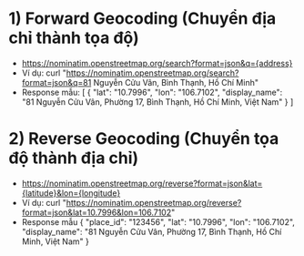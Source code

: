# 1) Forward Geocoding (Chuyển địa chỉ thành tọa độ)
- https://nominatim.openstreetmap.org/search?format=json&q={address}
- Ví dụ: curl "https://nominatim.openstreetmap.org/search?format=json&q=81 Nguyễn Cửu Vân, Bình Thạnh, Hồ Chí Minh"
- Response mẫu:
  [
    {
      "lat": "10.7996",
      "lon": "106.7102",
      "display_name": "81 Nguyễn Cửu Vân, Phường 17, Bình Thạnh, Hồ Chí Minh, Việt Nam"
    }
  ]
# 2) Reverse Geocoding (Chuyển tọa độ thành địa chỉ)
- https://nominatim.openstreetmap.org/reverse?format=json&lat={latitude}&lon={longitude}
- Ví dụ: curl "https://nominatim.openstreetmap.org/reverse?format=json&lat=10.7996&lon=106.7102"
- Response mẫu
  {
     "place_id": "123456",
     "lat": "10.7996",
     "lon": "106.7102",
     "display_name": "81 Nguyễn Cửu Vân, Phường 17, Bình Thạnh, Hồ Chí Minh, Việt Nam"
  }



